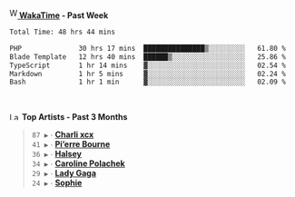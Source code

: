 <img src="https://github.com/dxnter/dxnter/assets/17434202/67b21fa4-d36d-46f9-9dec-f23d976b00ef" alt="WakaTime Logo" width="14" height="18"/><a href="https://wakatime.com/@dxnter" target="_blank"><strong> WakaTime</strong></a><strong> - Past Week</strong>

<!--START_SECTION:waka-->

```txt
Total Time: 48 hrs 44 mins

PHP              30 hrs 17 mins  ███████████████▒░░░░░░░░░   61.80 %
Blade Template   12 hrs 40 mins  ██████▒░░░░░░░░░░░░░░░░░░   25.86 %
TypeScript       1 hr 14 mins    ▓░░░░░░░░░░░░░░░░░░░░░░░░   02.54 %
Markdown         1 hr 5 mins     ▓░░░░░░░░░░░░░░░░░░░░░░░░   02.24 %
Bash             1 hr 1 min      ▓░░░░░░░░░░░░░░░░░░░░░░░░   02.09 %
```

<!--END_SECTION:waka-->

<br/>

<!--START_LASTFM_ARTISTS:{"period": "3month", "rows": 6}-->
<a href="https://last.fm" target="_blank"><img src="https://user-images.githubusercontent.com/17434202/215290617-e793598d-d7c9-428f-9975-156db1ba89cc.svg" alt="Last.fm Logo" width="18" height="13"/></a> **Top Artists - Past 3 Months**

> `87 ▶️` ∙ **[Charli xcx](https://www.last.fm/music/Charli+xcx)**<br/>
> `41 ▶️` ∙ **[Pi’erre Bourne](https://www.last.fm/music/Pi%E2%80%99erre+Bourne)**<br/>
> `36 ▶️` ∙ **[Halsey](https://www.last.fm/music/Halsey)**<br/>
> `34 ▶️` ∙ **[Caroline Polachek](https://www.last.fm/music/Caroline+Polachek)**<br/>
> `29 ▶️` ∙ **[Lady Gaga](https://www.last.fm/music/Lady+Gaga)**<br/>
> `24 ▶️` ∙ **[Sophie](https://www.last.fm/music/Sophie)**<br/>
<!--END_LASTFM_ARTISTS-->
